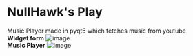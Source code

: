 # NullHawk's Play
 Music Player made in pyqt5 which fetches music from youtube<br/>
 **Widget form**
![image](https://github.com/nullHawk/NullHawk-s-Play/assets/83297944/5c65768d-dfc3-45d1-9288-d9f488dc12d9)</br>
**Music Player**
![image](https://github.com/nullHawk/NullHawk-s-Play/assets/83297944/5ed243e6-f328-4727-82b7-3b81d57d1043)


